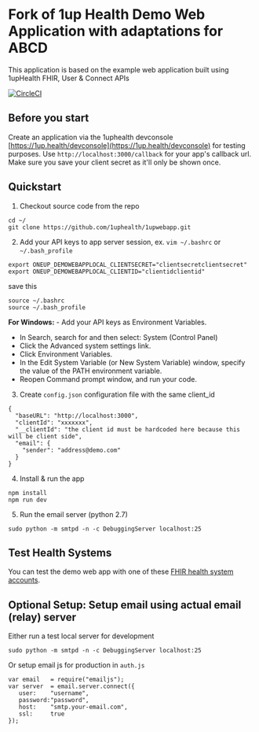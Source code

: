 # Fork of 1up Health Demo Web Application with adaptations for ABCD
This application is based on the example web application built using 1upHealth FHIR, User &amp; Connect APIs  

[![CircleCI](https://circleci.com/gh/1uphealth/1upwebapp.svg?style=svg)](https://circleci.com/gh/1uphealth/1upwebapp)

## Before you start
Create an application via the 1uphealth devconsole [https://1up.health/devconsole](https://1up.health/devconsole) for testing purposes.  Use `http://localhost:3000/callback` for your app's callback url. Make sure you save your client secret as it'll only be shown once.

## Quickstart
1. Checkout source code from the repo
```
cd ~/
git clone https://github.com/1uphealth/1upwebapp.git
```


2. Add your API keys to app server session, ex. `vim ~/.bashrc` or `~/.bash_profile`
```
export ONEUP_DEMOWEBAPPLOCAL_CLIENTSECRET="clientsecretclientsecret"
export ONEUP_DEMOWEBAPPLOCAL_CLIENTID="clientidclientid"
```
save this
```
source ~/.bashrc
source ~/.bash_profile
```
**For Windows:** - Add your API keys as Environment Variables. 
- In Search, search for and then select: System (Control Panel)
- Click the Advanced system settings link.
- Click Environment Variables.
- In the Edit System Variable (or New System Variable) window, specify the value of the PATH environment variable.
- Reopen Command prompt window, and run your code. 

3. Create `config.json` configuration file with the same client_id
```
{
  "baseURL": "http://localhost:3000",
  "clientId": "xxxxxxx",
  "__clientId": "the client id must be hardcoded here because this will be client side",
  "email": {
    "sender": "address@demo.com"
  }
}
```

4. Install & run the app
```
npm install
npm run dev
```

5. Run the email server (python 2.7)
```
sudo python -m smtpd -n -c DebuggingServer localhost:25
```

## Test Health Systems
You can test the demo web app with one of these [FHIR health system accounts](https://1up.health/dev/doc/fhir-test-credentials).

## Optional Setup: Setup email using actual email (relay) server
Either run a test local server for development
```
sudo python -m smtpd -n -c DebuggingServer localhost:25
```
Or setup email js for production in `auth.js`
```
var email 	= require("emailjs");
var server 	= email.server.connect({
   user:    "username",
   password:"password",
   host:    "smtp.your-email.com",
   ssl:     true
});
```
